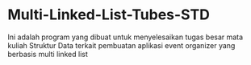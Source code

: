 # Multi-Linked-List-Tubes-STD
Ini adalah program yang dibuat untuk menyelesaikan tugas besar mata kuliah Struktur Data terkait pembuatan aplikasi event organizer yang berbasis multi linked list
